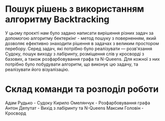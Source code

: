 # Пошук рiшень з використанням алгоритму Backtracking

У цьому проєкті нам було задано написати вирішення різних задач за допомогою алгоритму бектеркінг - метод пошуку з поверненням, який дозволяє ефективно знаходити рішення в задачах з великим простором перебору. Серед задач, які потрібно було реалізувати — розв'язання Судоку, пошук виходу з лабіринту, розміщення слів у кросворді з базових, а також розфарбовування графа та N-Queens. Для кожної з них потрібно було побудувати алгоритм, що виконує цю задачу, та реалізувати його візуалізацію.

# Склад команди та розподіл роботи
Адам Рудько - Судоку
Кирило Омелянчук - Розфарбовування графа
Антон Депутат - Вихiд з лабiринту та N-Queens
Максим Головін - Кросворд

